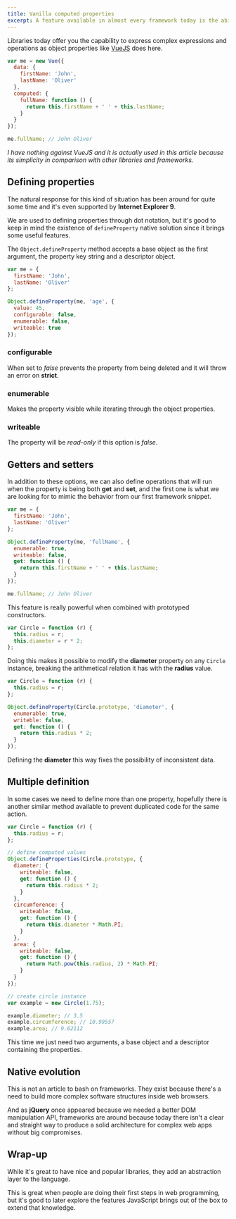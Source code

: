 ```yaml
---
title: Vanilla computed properties
excerpt: A feature available in almost every framework today is the ability to somehow generate computed properties from existing data, but isn't JavaScript already capable of doing that?
---
```


Libraries today offer you the capability to express complex expressions and operations as object properties like [VueJS][1] does here.

```js
var me = new Vue({
  data: {
    firstName: 'John',
    lastName: 'Oliver'
  },
  computed: {
    fullName: function () {
      return this.firstName + ' ' + this.lastName;
    }
  }
});

me.fullName; // John Oliver
```

_I have nothing against VueJS and it is actually used in this article because its simplicity in comparison with other libraries and frameworks._

## Defining properties

The natural response for this kind of situation has been around for quite some time and it's even supported by **Internet Explorer 9**.

We are used to defining properties through dot notation, but it's good to keep in mind the existence of `defineProperty` native solution since it brings some useful features.

The `Object.defineProperty` method accepts a base object as the first argument, the property key string and a descriptor object.

```js
var me = {
  firstName: 'John',
  lastName: 'Oliver'
};

Object.defineProperty(me, 'age', {
  value: 45,
  configurable: false,
  enumerable: false,
  writeable: true
});
```

### configurable

When set to _false_ prevents the property from being deleted and it will throw an error on **strict**.

### enumerable

Makes the property visible while iterating through the object properties.

### writeable

The property will be _read-only_ if this option is _false_.

## Getters and setters

In addition to these options, we can also define operations that will run when the property is being both **get** and **set**, and the first one is what we are looking for to mimic the behavior from our first framework snippet.

```js
var me = {
  firstName: 'John',
  lastName: 'Oliver'
};

Object.defineProperty(me, 'fullName', {
  enumerable: true,
  writeable: false,
  get: function () {
    return this.firstName + ' ' + this.lastName;
  }
});

me.fullName; // John Oliver
```

This feature is really powerful when combined with prototyped constructors.

```js
var Circle = function (r) {
  this.radius = r;
  this.diameter = r * 2;
};
```

Doing this makes it possible to modify the **diameter** property on any `Circle` instance, breaking the arithmetical relation it has with the **radius** value.

```js
var Circle = function (r) {
  this.radius = r;
};

Object.defineProperty(Circle.prototype, 'diameter', {
  enumerable: true,
  writeble: false,
  get: function () {
    return this.radius * 2;
  }
});
```

Defining the **diameter** this way fixes the possibility of inconsistent data.

## Multiple definition

In some cases we need to define more than one property, hopefully there is another similar method available to prevent duplicated code for the same action.

```js
var Circle = function (r) {
  this.radius = r;
};

// define computed values
Object.defineProperties(Circle.prototype, {
  diameter: {
    writeable: false,
    get: function () {
      return this.radius * 2;
    }
  },
  circumference: {
    writeable: false,
    get: function () {
      return this.diameter * Math.PI;
    }
  },
  area: {
    writeable: false,
    get: function () {
      return Math.pow(this.radius, 2) * Math.PI;
    }
  }
});

// create circle instance
var example = new Circle(1.75);

example.diameter; // 3.5
example.circumference; // 10.99557
example.area; // 9.62112
```

This time we just need two arguments, a base object and a descriptor containing the properties.

## Native evolution

This is not an article to bash on frameworks. They exist because there's a need to build more complex software structures inside web browsers.

And as **jQuery** once appeared because we needed a better DOM manipulation API, frameworks are around because today there isn't a clear and straight way to produce a solid architecture for complex web apps without big compromises.

## Wrap-up

While it's great to have nice and popular libraries, they add an abstraction layer to the language.

This is great when people are doing their first steps in web programming, but it's good to later explore the features JavaScript brings out of the box to extend that knowledge.

[1]: //vuejs.org/guide/computed.html
